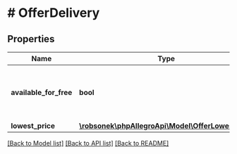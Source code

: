 # # OfferDelivery

## Properties

Name | Type | Description | Notes
------------ | ------------- | ------------- | -------------
**available_for_free** | **bool** | Indicates whether the offer has free shipping option. | [optional]
**lowest_price** | [**\robsonek\phpAllegroApi\Model\OfferLowestPrice**](OfferLowestPrice.md) |  | [optional]

[[Back to Model list]](../../README.md#models) [[Back to API list]](../../README.md#endpoints) [[Back to README]](../../README.md)
